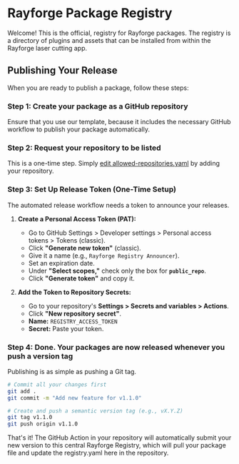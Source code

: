 # Rayforge Package Registry

Welcome! This is the official, registry for Rayforge packages.
The registry is a directory of plugins and assets that can be installed from
within the Rayforge laser cutting app.

## Publishing Your Release

When you are ready to publish a package, follow these steps:

### Step 1: Create your package as a GitHub repository

Ensure that you use our template, because it includes the necessary GitHub
workflow to publish your package automatically.

### Step 2: Request your repository to be listed

This is a one-time step. Simply [edit allowed-repositories.yaml](allowed-repositories.yaml)
by adding your repository.

### Step 3: Set Up Release Token (One-Time Setup)

The automated release workflow needs a token to announce your releases.

1.  **Create a Personal Access Token (PAT):**

    - Go to GitHub Settings > Developer settings > Personal access tokens > Tokens (classic).
    - Click **"Generate new token"** (classic).
    - Give it a name (e.g., `Rayforge Registry Announcer`).
    - Set an expiration date.
    - Under **"Select scopes,"** check only the box for **`public_repo`**.
    - Click **"Generate token"** and copy it.

2.  **Add the Token to Repository Secrets:**
    - Go to your repository's **Settings > Secrets and variables > Actions**.
    - Click **"New repository secret"**.
    - **Name:** `REGISTRY_ACCESS_TOKEN`
    - **Secret:** Paste your token.

### Step 4: Done. Your packages are now released whenever you push a version tag

Publishing is as simple as pushing a Git tag.

```bash
# Commit all your changes first
git add .
git commit -m "Add new feature for v1.1.0"

# Create and push a semantic version tag (e.g., vX.Y.Z)
git tag v1.1.0
git push origin v1.1.0
```

That's it! The GitHub Action in your repository will automatically submit
your new version to this central Rayforge Registry, which will pull your
package file and update the registry.yaml here in the repository.
